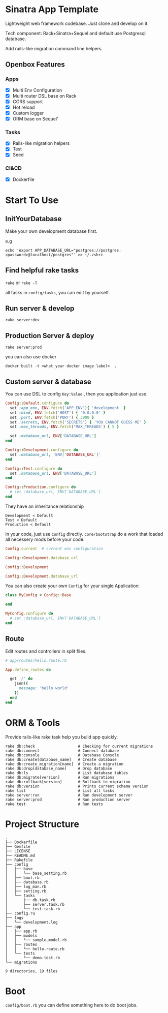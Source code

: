 # Sinatra App Template

Lightweight web framework codebase. Just clone and develop on it.

Tech component: Rack+Sinatra+Sequel and default use Postgresql database.

Add rails-like migration command line helpers.


## Openbox Features

### Apps

* [x] Multi Env Configuration
* [x] Multi router DSL base on Rack
* [x] CORS support
* [x] Hot reload
* [x] Custom logger
* [x] ORM base on Sequel'

### Tasks

* [x] Rails-like migration helpers
* [x] Test
* [x] Seed

### CI&CD

* [x] Dockerfile


# Start To Use

## InitYourDatabase

Make your own development database first.

e.g
```
echo 'export APP_DATABASE_URL="postgres://postgres:<password>@localhost/postgres"' >> ~/.zshrc
```

## Find helpful rake tasks

`rake` or  `rake -T`

all tasks in `config/tasks`, you can edit by yourself.

## Run server & develop

`rake server:dev`

## Production Server & deploy

`rake server:prod`

you can also use docker

`docker built -t <what your docker image label>  .`

## Custom server & database


You can use DSL to config `Key:Value` , then you application just use.

```ruby
Config::Default.configure do
  set :app_env, ENV.fetch('APP_ENV'){ 'development' }
  set :bind, ENV.fetch('HOST') { '0.0.0.0' }
  set :port, ENV.fetch('PORT') { 3000 }
  set :secrets, ENV.fetch('SECRETS') { 'YOU CANNOT GUESS ME' }
  set :max_threads, ENV.fetch('MAX_THREADS') { 5 }

  set :database_url, ENV['DATABASE_URL']
end

Config::Development.configure do 
  set :database_url, 'ENV['DATABASE_URL']'
end

Config::Test.configure do 
  set :database_url, ENV['DATABASE_URL']
end

Config::Production.configure do 
  # set :database_url, ENV['DATABASE_URL']
end
```

They have an inheritance relationship

```
Development < Default
Test < Default
Production < Default
```


In your code, just use  `Config` directly. `core/bootstrap`  do a work that loaded all necessery mods before your code.

```Ruby
Config.current  # current env configuration

Config::Development.database_url

Config::Development

Config::Development.database_url
```

You can also create your own `Config`  for your single Application:

```ruby
class MyConfig < Config::Base

end

MyConfig.configure do 
  # set :database_url, ENV['DATABASE_URL']
end

```

## Route

Edit routes and controllers in split files.

```ruby
# app/routes/hello.route.rb

App.define_routes do

  get '/' do
    json({
      message: 'hello world'
    })
  end
end
```


# ORM & Tools


Provide rails-like rake task help you build app quickly.

```
rake db:check                   # Checking for current migrations
rake db:connect                 # Connect database
rake db:console                 # Database Console
rake db:create[database_name]   # Create database
rake db:create_migration[name]  # Create a migration
rake db:drop[database_name]     # Drop database
rake db:ls                      # List database tables
rake db:migrate[version]        # Run migrations
rake db:rollback[version]       # Rollback to migration
rake db:version                 # Prints current schema version
rake list                       # List all tasks
rake server:run                 # Run development server
rake server:prod                # Run production server
rake test                       # Run tests
```

# Project Structure

```
.
├── Dockerfile
├── Gemfile
├── LICENSE
├── README.md
├── Rakefile
├── config
│   ├── base
│   │   └── base_setting.rb
│   ├── boot.rb
│   ├── database.rb
│   ├── log_man.rb
│   ├── setting.rb
│   └── tasks
│       ├── db.task.rb
│       ├── server.task.rb
│       └── test.task.rb
├── config.ru
├── logs
│   └── development.log
├── app
│   ├── app.rb
│   ├── models
│   │   └── sample.model.rb
│   ├── routes
│   │   └── hello.route.rb
│   └── tests
│       └── demo.test.rb
└── migrations

9 directories, 19 files

```

# Boot

 `config/boot.rb` you can define something here to do boot jobs. 